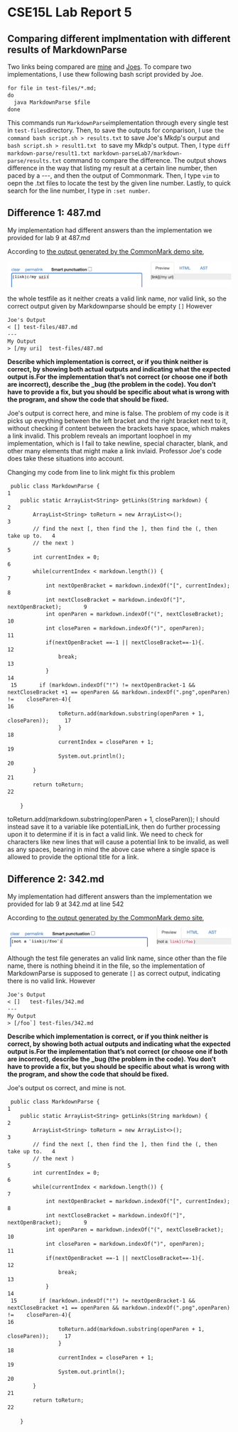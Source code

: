 # CSE15L Lab Report 5

## Comparing different implmentation with different results of MarkdownParse

Two links being compared are [mine](https://github.com/KristinShuyiHan/markdown-parse) and [Joes](https://github.com/ucsd-cse15l-w22/markdown-parse). To compare two implementations, I use thew following bash script provided by Joe.
```
for file in test-files/*.md;
do
  java MarkdownParse $file
done
```
This commands run `MarkdownParse`implementation through every single test in `test-files`directory. Then, to save the outputs for conparison, I use `the command bash script.sh > results.txt` to save Joe's Mkdp's ourput and `bash script.sh > result1.txt ` to save my Mkdp's output. Then, I type ```diff markdown-parse/result1.txt markdown-parseLab7/markdown-parse/results.txt``` command to compare the difference. The output shows difference in the way that listing my result at  a certain line number, then paced by a ---, and then the output of Commonmark. Then, I type `vim` to oepn the .txt files to locate the test by the given line number. Lastly, to quick search for the line number, I type in `:set number`.



## Difference 1: 487.md
My implementation had different answers than the implementation we provided for lab 9 at 487.md

According to [the output generated by the CommonMark demo site](https://spec.commonmark.org/dingus/),


![Image](https://github.com/KristinShuyiHan/cse15l-lab-reports/blob/main/Screen%20Shot%202022-03-14%20at%208.08.19%20PM.png)

the whole testfile as it neither creats a valid link name, nor valid link, so the correct output given by Markdownparse should be empty `[]`
However
```
Joe's Output
< [] test-files/487.md
---
My Output
> [/my uri]  test-files/487.md 
```
**Describe which implementation is correct, or if you think neither is correct, by showing both actual outputs and indicating what the expected output is.For the implementation that’s not correct (or choose one if both are incorrect), describe the _bug (the problem in the code). You don’t have to provide a fix, but you should be specific about what is wrong with the program, and show the code that should be fixed.**

Joe's output is correct here, and mine is false. The problem of my code is it picks up eveything between the left bracket and the right bracket next to it, without checking if content between the brackets have space, which makes a link invalid. This problem reveals an important loophoel in my implementation, which is I fail to take newline, special character, blank, and other many elements that might make a link invlaid. Professor Joe's code does take these situations into account. 

Changing my code from line to link might fix this problem 

```
 public class MarkdownParse {                                                    1
    public static ArrayList<String> getLinks(String markdown) {                  2
        ArrayList<String> toReturn = new ArrayList<>();                          3
        // find the next [, then find the ], then find the (, then take up to.   4
        // the next )                                                            5
        int currentIndex = 0;                                                    6
        while(currentIndex < markdown.length()) {                                7                            
            int nextOpenBracket = markdown.indexOf("[", currentIndex);           8
            int nextCloseBracket = markdown.indexOf("]", nextOpenBracket);       9
            int openParen = markdown.indexOf("(", nextCloseBracket);             10
            int closeParen = markdown.indexOf(")", openParen);                   11
            if(nextOpenBracket ==-1 || nextCloseBracket==-1){.                   12
                break;                                                           13
            }                                                                    14                                                           
 15       if (markdown.indexOf("!") != nextOpenBracket-1 && nextCloseBracket +1 == openParen && markdown.indexOf(".png",openParen) !=    closeParen-4){                                                                   16
                toReturn.add(markdown.substring(openParen + 1, closeParen));     17
                }                                                                18
                currentIndex = closeParen + 1;                                   19
                System.out.println();                                            20
        }                                                                        21
        return toReturn;                                                         22

    }   
```

toReturn.add(markdown.substring(openParen + 1, closeParen));
I should instead save it to a variable like potentialLink, then do further processing upon it to determine if it is in fact a valid link. We need to check for characters like new lines that will cause a potential link to be invalid, as well as any spaces, bearing in mind the above case where a single space is allowed to provide the optional title for a link.

## Difference 2: 342.md

My implementation had different answers than the implementation we provided for lab 9 at 342.md at line 542

According to [the output generated by the CommonMark demo site](https://spec.commonmark.org/dingus/),


![Image](https://github.com/KristinShuyiHan/cse15l-lab-reports/blob/main/Screen%20Shot%202022-03-14%20at%208.08.59%20PM.png)

Although the test file generates an valid link name, since other than the file name, there is nothing bheind it in the file, so the implementation of MarkdownParse is supposed to generate `[]` as correct output, indicating there is no valid link.
However
```
Joe's Output
< []   test-files/342.md 
---
My Output
> [/foo`] test-files/342.md
```
**Describe which implementation is correct, or if you think neither is correct, by showing both actual outputs and indicating what the expected output is.For the implementation that’s not correct (or choose one if both are incorrect), describe the _bug (the problem in the code). You don’t have to provide a fix, but you should be specific about what is wrong with the program, and show the code that should be fixed.**

Joe's output os correct, and mine is not.


```
 public class MarkdownParse {                                                    1
    public static ArrayList<String> getLinks(String markdown) {                  2
        ArrayList<String> toReturn = new ArrayList<>();                          3
        // find the next [, then find the ], then find the (, then take up to.   4
        // the next )                                                            5
        int currentIndex = 0;                                                    6
        while(currentIndex < markdown.length()) {                                7                            
            int nextOpenBracket = markdown.indexOf("[", currentIndex);           8
            int nextCloseBracket = markdown.indexOf("]", nextOpenBracket);       9
            int openParen = markdown.indexOf("(", nextCloseBracket);             10
            int closeParen = markdown.indexOf(")", openParen);                   11
            if(nextOpenBracket ==-1 || nextCloseBracket==-1){.                   12
                break;                                                           13
            }                                                                    14                                                           
 15       if (markdown.indexOf("!") != nextOpenBracket-1 && nextCloseBracket +1 == openParen && markdown.indexOf(".png",openParen) !=    closeParen-4){                                                                   16
                toReturn.add(markdown.substring(openParen + 1, closeParen));     17
                }                                                                18
                currentIndex = closeParen + 1;                                   19
                System.out.println();                                            20
        }                                                                        21
        return toReturn;                                                         22

    }   
```
